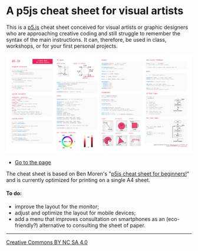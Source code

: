 # A p5js cheat sheet for visual artists

This is a [p5.js](http://p5js.org) cheat sheet conceived for visual artists or graphic designers who are approaching creative coding and still struggle to remember the syntax of the main instructions. It can, therefore, be used in class, workshops, or for your first personal projects.

[![p5.js Cheat Sheet in English](p5js-cheatsheet-forartists.png)](https://livinbits.github.io/p5js-cheatsheet-forartists/)
- [Go to the page](https://livinbits.github.io/p5js-cheatsheet-forartists/)

The cheat sheet is based on Ben Moren's "[p5js cheat sheet for beginners!](https://github.com/bmoren/p5js-cheat-sheet)" and is currently optimized for printing on a single A4 sheet.

#### To do:
- improve the layout for the monitor;
- adjust and optimize the layout for mobile devices;
- add a menu that improves consultation on smartphones as an (eco-friendly?) alternative to consulting the sheet of paper.

---

[Creative Commons BY NC SA 4.0](https://creativecommons.org/licenses/by-nc-sa/4.0/)
